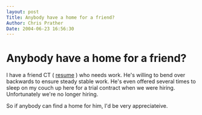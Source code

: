 ```yaml
---
layout: post
Title: Anybody have a home for a friend?  
Author: Chris Prather
Date: 2004-06-23 16:56:30
---
```


# Anybody have a home for a friend?
I have a friend CT ( <a href="http://cthompson.com/">resume</a> )  who needs work. He's willing to bend over backwards to ensure steady stable work. He's even offered several times to sleep on my couch up here for a trial contract when we were hiring.  Unfortunately we're no longer hiring.

So if anybody can find a home for him, I'd be very appreciateive.
